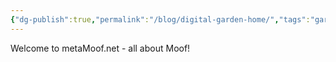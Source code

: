 ```yaml
---
{"dg-publish":true,"permalink":"/blog/digital-garden-home/","tags":"gardenEntry"}
---
```



Welcome to metaMoof.net - all about Moof!